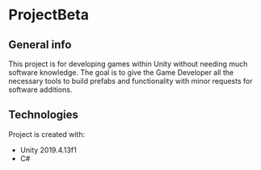 # ProjectBeta

## General info
This project is for developing games within Unity without needing much software knowledge. The goal is to give the Game Developer all the necessary tools to build prefabs and functionality with minor requests for software additions.
	
## Technologies
Project is created with:
* Unity 2019.4.13f1
* C#
